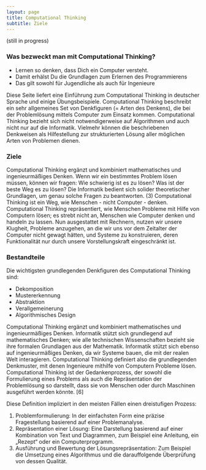 ```yaml
---
layout: page
title: Computational Thinking
subtitle: Ziele
---
```

(still in progress)

### Was bezweckt man mit Computational Thinking?

- Lernen so denken, dass Dich ein Computer versteht. 
- Damit erhälst Du die Grundlagen zum Erlernen des Programmierens
- Das gilt sowohl für Jugendliche als auch für Ingenieure

Diese Seite liefert eine Einführung zum Computational Thinking in deutscher Sprache und einige Übungsbeispiele. Computational Thinking beschreibt ein sehr allgemeines Set von Denkfiguren (= Arten des Denkens), die bei der Problemlösung mittels Computer zum Einsatz kommen. Computational Thinking bezieht sich nicht notwendigerweise auf Algorithmen und auch nicht nur auf die Informatik. Vielmehr können die beschriebenen Denkweisen als Hilfestellung zur strukturierten Lösung aller möglichen Arten von Problemen dienen.

### Ziele
Computational Thinking ergänzt und kombiniert mathematisches und ingenieurmäßiges Denken. Wenn wir ein bestimmtes Problem lösen müssen, können wir fragen: Wie schwierig ist es zu lösen? Was ist der beste Weg es zu lösen? Die Informatik bedient sich solider theoretischer Grundlagen, um genau solche Fragen zu beantworten. (3)
Computational Thinking ist ein Weg, wie Menschen - nicht Computer - denken. Computational Thinking repräsentiert, wie Menschen Probleme mit Hilfe von Computern lösen; es strebt nicht an, Menschen wie Computer denken und handeln zu lassen. Nun ausgestattet mit Rechnern, nutzen wir unsere Klugheit, Probleme anzugehen, an die wir uns vor dem Zeitalter der Computer nicht gewagt hätten, und Systeme zu konstruieren, deren Funktionalität nur durch unsere Vorstellungskraft eingeschränkt ist. 

### Bestandteile

Die wichtigsten grundlegenden Denkfiguren des Computational Thinking sind:
* Dekomposition
* Mustererkennung
* Abstraktion 
* Verallgemeinerung
* Algorithmisches Design

Computational Thinking ergänzt und kombiniert mathematisches und ingenieurmäßiges Denken. Informatik stützt sich grundlegend auf mathematisches Denken; wie alle technischen Wissenschaften bezieht sie ihre formalen Grundlagen aus der Mathematik. Informatik stützt sich ebenso auf ingenieurmäßiges Denken, da wir Systeme bauen, die mit der realen Welt interagieren. Computational Thinking definiert also die grundlegenden Denkmuster, mit denen Ingenieure mithilfe von Computern Probleme lösen. 
Computational Thinking ist der Gedankenprozess, der sowohl die Formulierung eines Problems als auch die Repräsentation der Problemlösung so darstellt, dass sie von Menschen oder durch Maschinen ausgeführt werden könnte. [6]

Diese Definition impliziert in den meisten Fällen einen dreistufigen Prozess: 

1.	Problemformulierung: In der einfachsten Form eine präzise Fragestellung basierend auf einer Problemanalyse. 
2.	Repräsentation einer Lösung: Eine Darstellung basierend auf einer Kombination von Text und Diagrammen, zum Beispiel eine Anleitung, ein „Rezept“ oder ein Computerprogramm. 
3.	Ausführung und Bewertung der Lösungsrepräsentation: Zum Beispiel die Umsetzung eines Algorithmus und die darauffolgende Überprüfung von dessen Qualität.

